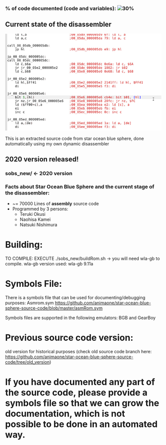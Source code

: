 
### % of code documented (code and variables): ![30%](https://progress-bar.dev/30)

## Current state of the disassembler
![](asm.jpg)

This is an extracted source code from star ocean blue sphere, done automatically using my own dynamic disassembler

## 2020 version released!

### sobs_new/ <- 2020 version


### Facts about Star Ocean Blue Sphere and the current stage of the disassembler:

 - ~= 70000 Lines of **assembly** source code
 - Programmed by 3 persons: 
   - Teruki Okusi
   - Naohisa Kamei
   - Natsuki Nishimura

# Building:
TO COMPILE: EXECUTE ./sobs_new/buildRom.sh -> you will need wla-gb to compile. wla-gb version used: wla-gb 9.11a

# Symbols File:
There is a symbols file that can be used for documenting/debugging purposes: Asmrom.sym https://github.com/animaone/star-ocean-blue-sphere-source-code/blob/master/asmRom.sym

Symbols files are supported in the following emulators: BGB and GearBoy



# Previous source code version:
old version for historical purposes (check old source code branch here: https://github.com/animaone/star-ocean-blue-sphere-source-code/tree/old_version)


# If you have documented any part of the source code, please provide a symbols file so that we can grow the documentation, which is not possible to be done in an automated way.

